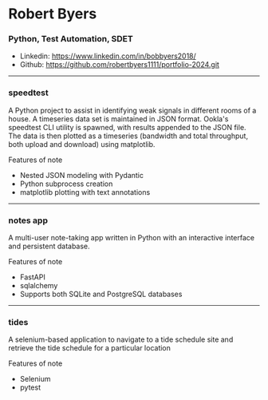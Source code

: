 # Robert Byers
### Python, Test Automation, SDET
- Linkedin: https://www.linkedin.com/in/bobbyers2018/
- Github: https://github.com/robertbyers1111/portfolio-2024.git
---
### speedtest

A Python project to assist in identifying weak signals in different rooms of a house. A timeseries data set is maintained in JSON format. Ookla's speedtest CLI utility is spawned, with results appended to the JSON file. The data is then plotted as a timeseries (bandwidth and total throughput, both upload and download) using matplotlib.

Features of note
- Nested JSON modeling with Pydantic
- Python subprocess creation
- matplotlib plotting with text annotations

---
### notes app

A multi-user note-taking app written in Python with an interactive interface and persistent database.

Features of note
- FastAPI
- sqlalchemy
- Supports both SQLite and PostgreSQL databases
---
### tides

A selenium-based application to navigate to a tide schedule site and retrieve the tide schedule for a particular location

Features of note
- Selenium
- pytest

